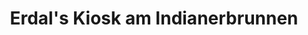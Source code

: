 ---
title: "Erdal's Kiosk am Indianerbrunnen"
url: /karlsruhe/erdals-kiosk-am-indianerbrunnen/
shop: Kiosk
---